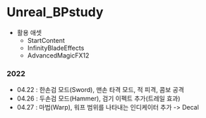 # Unreal_BPstudy

* 활용 애셋
  - StartContent
  - InfinityBladeEffects
  - AdvancedMagicFX12

### 2022

- 04.22 : 한손검 모드(Sword), 맨손 타격 모드, 적 피격, 콤보 공격
- 04.26 : 두손검 모드(Hammer), 검기 이펙트 추가(트레일 효과)
- 04.27 : 마법(Warp), 워프 범위를 나타내는 인디케이터 추가 -> Decal
